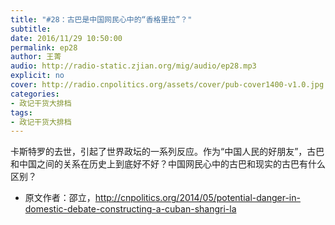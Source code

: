 ```yaml
---
title: "#28：古巴是中国网民心中的“香格里拉”？"
subtitle: 
date: 2016/11/29 10:50:00
permalink: ep28
author: 王菁
audio: http://radio-static.zjian.org/mig/audio/ep28.mp3
explicit: no
cover: http://radio.cnpolitics.org/assets/cover/pub-cover1400-v1.0.jpg
categories:
- 政记干货大排档
tags:
- 政记干货大排档
---
```


卡斯特罗的去世，引起了世界政坛的一系列反应。作为“中国人民的好朋友”，古巴和中国之间的关系在历史上到底好不好？中国网民心中的古巴和现实的古巴有什么区别？

- 原文作者：邵立，<http://cnpolitics.org/2014/05/potential-danger-in-domestic-debate-constructing-a-cuban-shangri-la>